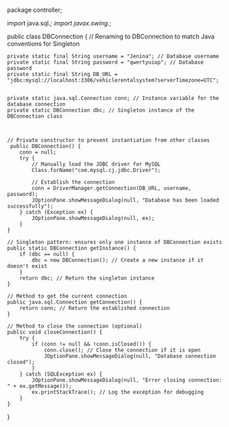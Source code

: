 
package controller;

import java.sql.*;
import javax.swing.*;

public class DBConnection {  // Renaming to DBConnection to match Java conventions for Singleton

    private static final String username = "Jenina"; // Database username
    private static final String password = "qwertyuiop"; // Database password
    private static final String DB_URL = "jdbc:mysql://localhost:3306/vehiclerentalsystem?serverTimezone=UTC";

    
    private static java.sql.Connection conn; // Instance variable for the database connection
    private static DBConnection dbc; // Singleton instance of the DBConnection class

    

    // Private constructor to prevent instantiation from other classes
     public DBConnection() {
        conn = null;
        try {
            // Manually load the JDBC driver for MySQL
            Class.forName("com.mysql.cj.jdbc.Driver");

            // Establish the connection
            conn = DriverManager.getConnection(DB_URL, username, password);
            JOptionPane.showMessageDialog(null, "Database has been loaded successfully");
        } catch (Exception ex) {
            JOptionPane.showMessageDialog(null, ex);
        }
    }

    // Singleton pattern: ensures only one instance of DBConnection exists
    public static DBConnection getInstance() {
        if (dbc == null) {
            dbc = new DBConnection(); // Create a new instance if it doesn't exist
        }
        return dbc; // Return the singleton instance
    }

    // Method to get the current connection
    public java.sql.Connection getConnection() {
        return conn; // Return the established connection
    }

    // Method to close the connection (optional)
    public void closeConnection() {
        try {
            if (conn != null && !conn.isClosed()) {
                conn.close(); // Close the connection if it is open
                JOptionPane.showMessageDialog(null, "Database connection closed");
            }
        } catch (SQLException ex) {
            JOptionPane.showMessageDialog(null, "Error closing connection: " + ex.getMessage());
            ex.printStackTrace(); // Log the exception for debugging
        }
    }
}


